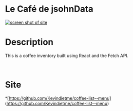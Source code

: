 # Le Café de jsohnData
[![screen shot of site](./images/cafeMenu.jpg)](https://github.com/Kevindietme/coffee-list--menu)

# Description
This is a coffee inventory built using React and the Fetch API.

<br>

# Site
*[https://github.com/Kevindietme/coffee-list--menu] (https://github.com/Kevindietme/coffee-list--menu)